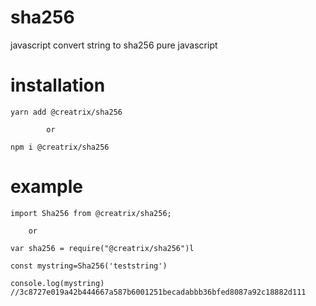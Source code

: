 # sha256
javascript convert string to sha256 pure javascript

# installation

```
yarn add @creatrix/sha256

        or

npm i @creatrix/sha256
```

# example
```
import Sha256 from @creatrix/sha256;

    or 

var sha256 = require("@creatrix/sha256")l
```

```
const mystring=Sha256('teststring') 

console.log(mystring) //3c8727e019a42b444667a587b6001251becadabbb36bfed8087a92c18882d111
```
